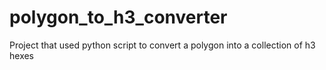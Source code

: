# polygon_to_h3_converter
Project that used python script to convert a polygon into a collection of h3 hexes
